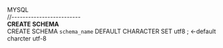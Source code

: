 MYSQL   
//-------------------------  
**CREATE SCHEMA**  
CREATE SCHEMA `schema_name` DEFAULT CHARACTER SET utf8 ; <-default charcter utf-8   

